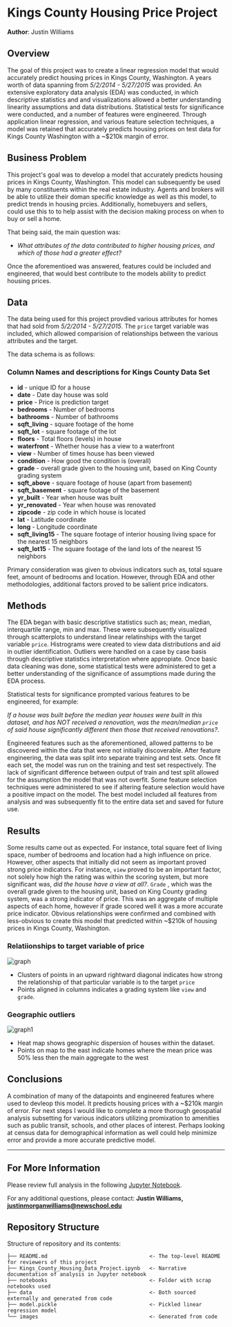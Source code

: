# Kings County Housing Price Project

**Author**: Justin Williams

## Overview

The goal of this project was to create a linear regression model that would accurately predict housing prices in Kings County, Washington. A years worth of data  spanning from _5/2/2014 - 5/27/2015_ was provided. An extensive exploratory data analysis (EDA) was conducted, in which descriptive statistics and and visualizations allowed a better understanding linearity assumptions and data distributions. Statistical tests for significance were conducted, and a number of features were engineered. Through application linear regression, and various feature selection techniques, a model was retained that accurately predicts housing prices on test data for Kings County Washington with a ~$210k margin of error.

## Business Problem

This project's goal was to develop a model that accurately predicts housing prices in Kings County, Washington. This model can subsequently be used by many constituents within the real estate industry. Agents and brokers will be able to utilize their doman specific knowledge as well as this model, to predict trends in housing prcies. Additionally, homebuyers and sellers, could use this to to help assist with the decision making process on when to buy or sell a home. 

That being said, the main question was:
* _What attributes of the data contributed to higher housing prices, and which of those had a greater effect?_

Once the aforementioed was answered, features could be included and engineered, that would best contribute to the models ability to predict housing prices. 

## Data

The data being used for this project provdied various attributes for homes that had sold from _5/2/2014 - 5/27/2015_. The `price` target variable was included, which allowed comparision of relationships between the various attributes and the target. 

The data schema is as follows:

### Column Names and descriptions for Kings County Data Set
* **id** - unique ID for a house
* **date** - Date day house was sold
* **price** - Price is prediction target
* **bedrooms** - Number of bedrooms
* **bathrooms** - Number of bathrooms
* **sqft_living** - square footage of the home
* **sqft_lot** - square footage of the lot
* **floors** - Total floors (levels) in house
* **waterfront** - Whether house has a view to a waterfront
* **view** - Number of times house has been viewed
* **condition** - How good the condition is (overall)
* **grade** - overall grade given to the housing unit, based on King County grading system
* **sqft_above** - square footage of house (apart from basement)
* **sqft_basement** - square footage of the basement
* **yr_built** - Year when house was built
* **yr_renovated** - Year when house was renovated
* **zipcode** - zip code in which house is located
* **lat** - Latitude coordinate
* **long** - Longitude coordinate
* **sqft_living15** - The square footage of interior housing living space for the nearest 15 neighbors
* **sqft_lot15** - The square footage of the land lots of the nearest 15 neighbors

Primary consideration was given to obvious indicators such as, total square feet, amount of bedrooms and location. However, through EDA and other methodologies, additional factors proved to be salient price indicators. 

## Methods

The EDA began with basic descriptive statistics such as; mean, median, interquartile range, min and max. These were subsequently visualized through scatterplots to understand linear relatinships with the target variable `price`. Histrograms were created to view data distributions and aid in outlier identification. Outliers were handled on a case by case basis through descriptive statistics interpretation where appropiate. Once basic data cleaning was done, some statistical tests were administered to get a better understanding of the significance of assumptions made during the EDA process. 

Statistical tests for significance prompted various features to be engineered, for example: 

_If a house was built before the median year houses were built in this dataset, and has NOT received a renovation, was the mean/median `price` of said house significantly different then those that received renovations?_. 

Engineered features such as the aforementioned, allowed patterns to be discovered within the data that were not initially discoverable.  After feature engineering, the data was split into separate training and test sets. Once fit each set, the model was run on the training and test set respectively. The lack of significant difference between output of train and test split allowed for the assumption the model that was not overfit. Some feature selection techniques were administered to see if altering feature selection would have a positive impact on the model. The best model included all features from analysis and was subsequently fit to the entire data set and saved for future use. 

## Results

Some results came out as expected. For instance, total square feet of living space, number of bedrooms and location had a high influence on price. However, other aspects that initially did not seem as important proved strong price indicators. For instance, `view` proved to be an important factor, not solely how high the rating was within the scoring system, but more significant was, _did the house have a view at all?_. `Grade` , which was the overall grade given to the housing unit, based on King County grading system, was a strong indicator of price. This was an aggregate of multiple aspects of each home, however if grade scored well it was a more accurate price indicator. Obvious relationships were confirmed and combined with less-obvious to create this model that predicted within ~$210k of housing prices in Kings County, Washington. 

### Relatiionships to target variable of price
![graph](./images/scatterplot_eda.png)

* Clusters of points in an upward rightward diagonal indicates how strong the relationship of that particular variable is to the target `price`
* Points aligned in columns indicates a grading system like `view` and `grade`.

### Geographic outliers
![graph1](./images/rural_east_markers.png)

* Heat map shows geographic dispersion of houses within the dataset.
* Points on map to the east indicate homes where the mean price was 50% less then the main aggregate to the west

## Conclusions


A combination of many of the datapoints and engineered features where used to devleop this model. It predicts housing prices with a ~$210k margin of error. For next steps I would like to complete a more thorough geospatial analysis subsetting for various indicators utilizing promixation to amenities such as public transit, schools, and other places of interest. Perhaps looking at census data for demographical information as well could help minimize error and provide a more accurate predictive model.

***
## For More Information

Please review full analysis in the following [Jupyter Notebook](./Kings_County_Housing_Data_Project.ipynb).

For any additional questions, please contact: **Justin Williams, justinmorganwilliams@newschool.edu**

## Repository Structure

Structure of repository and its contents:

```
├── README.md                                 <- The top-level README for reviewers of this project
├── Kings_County_Housing_Data_Project.ipynb   <- Narrative documentation of analysis in Jupyter notebook
├── notebooks                                 <- Folder with scrap notebooks used
├── data                                      <- Both sourced externally and generated from code
├── model.pickle                              <- Pickled linear regression model
└── images                                    <- Generated from code
```
